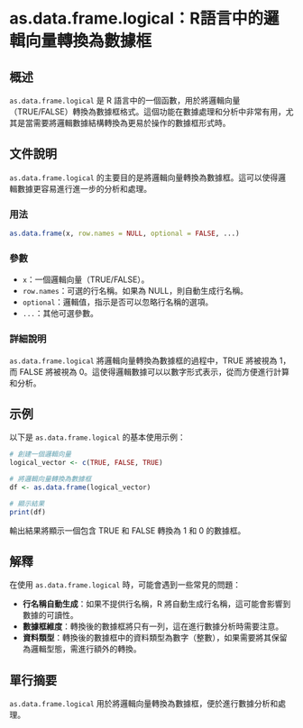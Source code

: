 <!--
Meta Description: # as.data.frame.logical：R語言中的邏輯向量轉換為數據框 ## 概述 `as.data.frame.logical` 是 R 語言中的一個函數，用於將邏輯向量（TRUE/FALSE）轉換為數據框格式。這個功能在數據處理和分析中非常有用，尤其是當需要將邏輯數據結構轉換為更易於操作...
Meta Keywords: data, frame, logical, true, false
-->

# as.data.frame.logical：R語言中的邏輯向量轉換為數據框

## 概述
`as.data.frame.logical` 是 R 語言中的一個函數，用於將邏輯向量（TRUE/FALSE）轉換為數據框格式。這個功能在數據處理和分析中非常有用，尤其是當需要將邏輯數據結構轉換為更易於操作的數據框形式時。

## 文件說明
`as.data.frame.logical` 的主要目的是將邏輯向量轉換為數據框。這可以使得邏輯數據更容易進行進一步的分析和處理。

### 用法
```R
as.data.frame(x, row.names = NULL, optional = FALSE, ...)
```

### 參數
- `x`：一個邏輯向量（TRUE/FALSE）。
- `row.names`：可選的行名稱。如果為 NULL，則自動生成行名稱。
- `optional`：邏輯值，指示是否可以忽略行名稱的選項。
- `...`：其他可選參數。

### 詳細說明
`as.data.frame.logical` 將邏輯向量轉換為數據框的過程中，TRUE 將被視為 1，而 FALSE 將被視為 0。這使得邏輯數據可以以數字形式表示，從而方便進行計算和分析。

## 示例
以下是 `as.data.frame.logical` 的基本使用示例：

```R
# 創建一個邏輯向量
logical_vector <- c(TRUE, FALSE, TRUE)

# 將邏輯向量轉換為數據框
df <- as.data.frame(logical_vector)

# 顯示結果
print(df)
```

輸出結果將顯示一個包含 TRUE 和 FALSE 轉換為 1 和 0 的數據框。

## 解釋
在使用 `as.data.frame.logical` 時，可能會遇到一些常見的問題：

- **行名稱自動生成**：如果不提供行名稱，R 將自動生成行名稱，這可能會影響到數據的可讀性。
- **數據框維度**：轉換後的數據框將只有一列，這在進行數據分析時需要注意。
- **資料類型**：轉換後的數據框中的資料類型為數字（整數），如果需要將其保留為邏輯型態，需進行額外的轉換。

## 單行摘要
`as.data.frame.logical` 用於將邏輯向量轉換為數據框，便於進行數據分析和處理。
